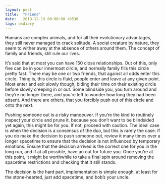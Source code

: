 ```yaml
---
layout: post
title:  "Friend"
date:   2019-12-19 00:00:00 +0530
tags: bsdiary
---
```

Humans are complex animals, and for all their evolutionary advantages, they still never managed to crack solitude. A social creature by nature, they seem to wither away at the absence of others around them. The concept of family and friends, still rule our lives.

It’s said that at most you can have 150 close relationships. Out of this, only five can be in your innermost circle, and normally family fills this circle pretty fast. There may be one or two friends, that against all odds enter this circle. Thing is, this circle is fluid, people enter and leave at any given point. Most enter and exit slowly though, biding their time on their existing circle before slowly creeping in or out. Some blindside you, you turn around and they’re no longer there, and you’re left to wonder how long they had been absent. And there are others, that you forcibly push out of this circle and onto the next.

Pushing someone out is a risky manoeuver. If you’re the kind to routinely inspect your circle and prune it, because you don’t want to be blindsided yet again, this might be for you. If not, proceed with caution. The ideal case is when the decision is a consensus of the duo, but this is rarely the case. If you do make the decision to push someone out, review it many times over a longer spacetime to ensure that the decision is not influenced by temporary emotions. Ensure that the decision arrived is the correct one for you in the long run, and if at all possible, have an out for future you. Once you’re at this point, it might be worthwhile to take a final spin around removing the spacetime restrictions and checking that it still stands.

The decision is the hard part, implementation is simple enough, at least for the stone-hearted, just add spacetime, and bob’s your uncle.

